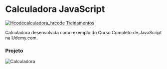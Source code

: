 # Calculadora JavaScript

[![Hcode![calculadora_hrcode](https://github.com/user-attachments/assets/4f92bfc6-714a-46c9-8718-949e6dc71715)
 Treinamentos](())](https://www.hcode.com.br)

Calculadora desenvolvida como exemplo do Curso Completo de JavaScript na Udemy.com.

### Projeto
![Calculadora](https://firebasestorage.googleapis.com/v0/b/hcode-com-br.appspot.com/o/calculadora-hcode.jpg?alt=media&token=5406aa3f-b965-401c-9b4e-654609c78b33)
